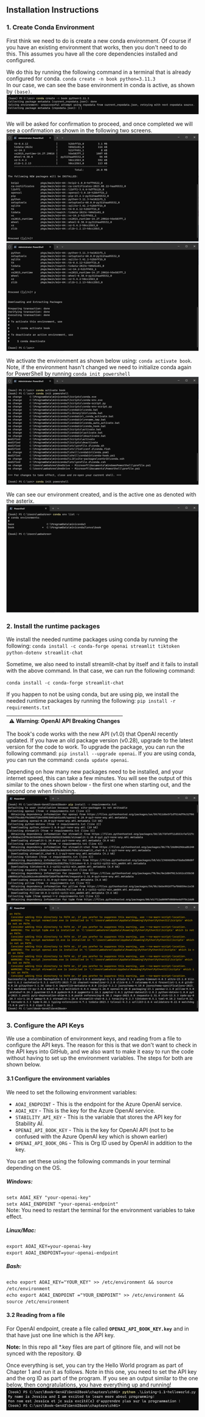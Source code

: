 ## Installation Instructions
### 1. Create Conda Environment
First think we need to do is create a new conda environment. Of course if you have an existing environment that works, then you don't need to do this. This assumes you have all the core dependencies installed and configured.

We do this by running the following command in a terminal that is already configured for conda.
`conda create -n book python=3.11.3`  
In our case, we can see the base environment in conda is active, as shown by `(base)`.  
![](images/conda-env-step1.png)  

We will be asked for confirmation to proceed, and once completed we will see a confirmation as shown in the following two screens.  
![](images/conda-env-step2.png)  
![](images/conda-env-step3.png)  

We activate the environment as shown below using:  `conda activate book`. Note, if the environment hasn't changed we need to initialize conda again for PowerShell by running `conda init powershell`  
![](images/conda-env-step4.png)  

We can see our environment created, and is the active one as denoted with the asterix.
![](images/conda-env-step5.png)  

### 2. Install the runtime packages
We install the needed runtime packages using conda by running the following:
`conda install -c conda-forge openai streamlit tiktoken python-dotenv streamlit-chat`

Sometime, we also need to install streamlit-chat by itself and it fails to install with the above command. In that case, we can run the following command:

`conda install -c conda-forge streamlit-chat`

If you happen to not be using conda, but are using pip, we install the needed runtime packages by running the following: `pip install -r requirements.txt`  

| :warning: **Warning:** OpenAI API Breaking Changes |
| --- |
The book's code works with the new API (v1.0) that OpenAI recently updated. If you have an old package version (v0.28), upgrade to the latest version for the code to work. To upgrade the package, you can run the following command: `pip install --upgrade openai`. If you are using conda, you can run the command: `conda update openai`.

Depending on how many new packages need to be installed, and your internet speed, this can take a few minutes. You will see the output of this similar to the ones shown below - the first one when starting out, and the second one when finishing.
![](images/pip-install-step1.png)  
![](images/pip-install-step2.png)  

### 3. Configure the API Keys
We use a combination of environment keys, and reading from a file to configure the API keys. The reason for this is that we don't want to check in the API keys into GitHub, and we also want to make it easy to run the code without having to set up the environment variables. The steps for both are shown below.

#### 3.1 Configure the environment variables
We need to set the following environment variables:
* `AOAI_ENDPOINT` - This is the endpoint for the Azure OpenAI service.
* `AOAI_KEY` - This is the key for the Azure OpenAI service.
* `STABILITY_API_KEY` - This is the variable that stores the API key for Stability AI.
* `OPENAI_API_BOOK_KEY` - This is the key for OpenAI API (not to be confused with the Azure OpenAI key which is shown earlier)
* `OPENAI_API_BOOK_ORG` - This is Org ID used by OpenAI in addition to the key.

You can set these using the following commands in your terminal depending on the OS.
##### Windows:
`setx AOAI_KEY "your-openai-key"`  
`setx AOAI_ENDPOINT "your-openai-endpoint"`  
Note: You need to restart the terminal for the environment variables to take effect.

##### Linux/Mac:
`export AOAI_KEY=your-openai-key`  
`export AOAI_ENDPOINT=your-openai-endpoint`  

##### Bash:
`echo export AOAI_KEY="YOUR_KEY" >> /etc/environment && source /etc/environment`  
`echo export AOAI_ENDPOINT ="YOUR_ENDPOINT" >> /etc/environment && source /etc/environment`  

#### 3.2 Reading from a file
For OpenAI endpoint, create a file called **`OPENAI_API_BOOK_KEY.key`** and in that have just one line which is the API key.  

**Note:** In this repo all *.key files are part of gitinore file, and will not be synced with the repository. :smile:

Once everything is set, you can try the Hello World program as part of Chapter 1 and run it as follows. Note in this one, you need to set the API key and the org ID as part of the program. If you see an output similar to the one below, then congratulations, you have everything up and running!  
![](images/hello-world-openai.png)
